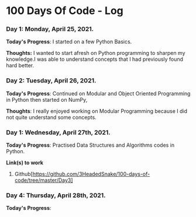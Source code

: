 # 100 Days Of Code - Log

### Day 1: Monday, April 25, 2021.

**Today's Progress**: I started on a few Python Basics.

**Thoughts:** I wanted to start afresh on Python programming to sharpen my knowledge.I was able to understand concepts that I had previously found hard better.

### Day 2: Tuesday, April 26, 2021.

**Today's Progress**: Continued on Modular and Object Oriented Programming in Python then started on NumPy,

**Thoughts**: I really enjoyed working on Modular Programming because I did not quite understand some concepts. 

### Day 1: Wednesday, April 27th, 2021.
**Today's Progress**: Practised Data Structures and Algorithms codes in Python.

**Link(s) to work**
1. Github[https://github.com/3HeadedSnake/100-days-of-code/tree/master/Day3]

### Day 4: Thursday, April 28th, 2021.
**Today's Progress**:
